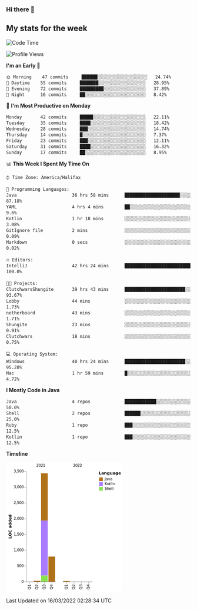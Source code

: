 ### Hi there 👋

## My stats for the week
<!--START_SECTION:waka-->
![Code Time](http://img.shields.io/badge/Code%20Time-80%20hrs%2038%20mins-blue)

![Profile Views](http://img.shields.io/badge/Profile%20Views-125-blue)

**I'm an Early 🐤** 

```text
🌞 Morning    47 commits     ██████░░░░░░░░░░░░░░░░░░░   24.74% 
🌆 Daytime    55 commits     ███████░░░░░░░░░░░░░░░░░░   28.95% 
🌃 Evening    72 commits     █████████░░░░░░░░░░░░░░░░   37.89% 
🌙 Night      16 commits     ██░░░░░░░░░░░░░░░░░░░░░░░   8.42%

```
📅 **I'm Most Productive on Monday** 

```text
Monday       42 commits     █████░░░░░░░░░░░░░░░░░░░░   22.11% 
Tuesday      35 commits     ████░░░░░░░░░░░░░░░░░░░░░   18.42% 
Wednesday    28 commits     ███░░░░░░░░░░░░░░░░░░░░░░   14.74% 
Thursday     14 commits     █░░░░░░░░░░░░░░░░░░░░░░░░   7.37% 
Friday       23 commits     ███░░░░░░░░░░░░░░░░░░░░░░   12.11% 
Saturday     31 commits     ████░░░░░░░░░░░░░░░░░░░░░   16.32% 
Sunday       17 commits     ██░░░░░░░░░░░░░░░░░░░░░░░   8.95%

```


📊 **This Week I Spent My Time On** 

```text
⌚︎ Time Zone: America/Halifax

💬 Programming Languages: 
Java                     36 hrs 58 mins      █████████████████████░░░░   87.18% 
YAML                     4 hrs 4 mins        ██░░░░░░░░░░░░░░░░░░░░░░░   9.6% 
Kotlin                   1 hr 18 mins        ░░░░░░░░░░░░░░░░░░░░░░░░░   3.08% 
GitIgnore file           2 mins              ░░░░░░░░░░░░░░░░░░░░░░░░░   0.09% 
Markdown                 0 secs              ░░░░░░░░░░░░░░░░░░░░░░░░░   0.02%

🔥 Editors: 
IntelliJ                 42 hrs 24 mins      █████████████████████████   100.0%

🐱‍💻 Projects: 
ClutchwarsShungite       39 hrs 43 mins      ███████████████████████░░   93.67% 
Lobby                    44 mins             ░░░░░░░░░░░░░░░░░░░░░░░░░   1.73% 
netherboard              43 mins             ░░░░░░░░░░░░░░░░░░░░░░░░░   1.71% 
Shungite                 23 mins             ░░░░░░░░░░░░░░░░░░░░░░░░░   0.91% 
Clutchwars               18 mins             ░░░░░░░░░░░░░░░░░░░░░░░░░   0.75%

💻 Operating System: 
Windows                  40 hrs 24 mins      ███████████████████████░░   95.28% 
Mac                      1 hr 59 mins        █░░░░░░░░░░░░░░░░░░░░░░░░   4.72%

```

**I Mostly Code in Java** 

```text
Java                     4 repos             ████████████░░░░░░░░░░░░░   50.0% 
Shell                    2 repos             ██████░░░░░░░░░░░░░░░░░░░   25.0% 
Ruby                     1 repo              ███░░░░░░░░░░░░░░░░░░░░░░   12.5% 
Kotlin                   1 repo              ███░░░░░░░░░░░░░░░░░░░░░░   12.5%

```


**Timeline**

![Chart not found](https://raw.githubusercontent.com/lyndseyy/lyndseyy/main/charts/bar_graph.png) 


 Last Updated on 16/03/2022 02:28:34 UTC
<!--END_SECTION:waka-->